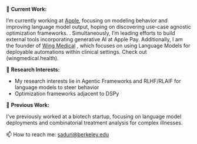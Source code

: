 🔭 **Current Work:** 

I’m currently working at [Apple](https://www.apple.com/), focusing on modeling behavior and improving language model output, hoping on discovering use-case agnostic optimization frameworks. . Simultaneously, I’m leading efforts to build external tools incorporating generative AI at Apple Pay. Additionally, I am the founder of [Wing Medical](wingmedical.health) , which focuses on using Language Models for deployable automations within clinical settings. Check out (wingmedical.health).
 
 🌱 **Research Interests:** 
  - My research interests lie in Agentic Frameworks and RLHF/RLAIF for language models to steer behavior
  - Optimization frameworks adjacent to DSPy
  
 👯 **Previous Work:**
 
 I've previously worked at a biotech startup, focusing on language model deployments and combinatorial treatment analysis for complex illnesses.
 
 📫 How to reach me: [saduri@berkeley.edu](mailto:saduri@berkeley.edu)
